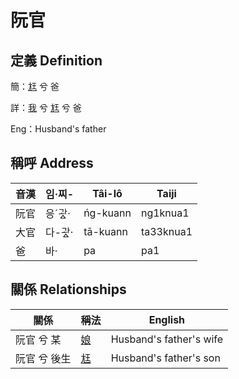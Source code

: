 # 阮官
## 定義 Definition
簡：[尪](member17.md) 兮 爸

詳：[我](member1.md) 兮 [尪](member17.md) 兮 爸

Eng：Husband's father

## 稱呼 Address

音漢 | 임·찌- | Tâi-lô | Taiji
--- | --- | --- | --- 
阮官 | 응ˊ과ᇫ· | ńg-kuann | ng1knua1 
大官 | 다-과ᇫ· | tā-kuann | ta33knua1 
爸 | 바· | pa | pa1 


## 關係 Relationships

關係 | 稱法 | English
--- | --- | --- 
阮官 兮 某 | [娘](member58.md) | Husband's father's wife
阮官 兮 後生 | [尪](member17.md) | Husband's father's son
